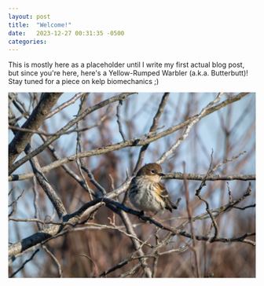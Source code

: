 ```yaml
---
layout: post
title:  "Welcome!"
date:   2023-12-27 00:31:35 -0500
categories: 
---
```


This is mostly here as a placeholder until I write my first actual blog post, but since you're here, here's a Yellow-Rumped Warbler (a.k.a. Butterbutt)! Stay tuned for a piece on kelp biomechanics ;)

![Butterbutt](/images/butterbutt.jpeg)
